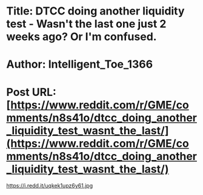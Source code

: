 # Title: DTCC doing another liquidity test - Wasn't the last one just 2 weeks ago? Or I'm confused.
# Author: Intelligent_Toe_1366
# Post URL: [https://www.reddit.com/r/GME/comments/n8s41o/dtcc_doing_another_liquidity_test_wasnt_the_last/](https://www.reddit.com/r/GME/comments/n8s41o/dtcc_doing_another_liquidity_test_wasnt_the_last/)


https://i.redd.it/uqkek1upz6y61.jpg